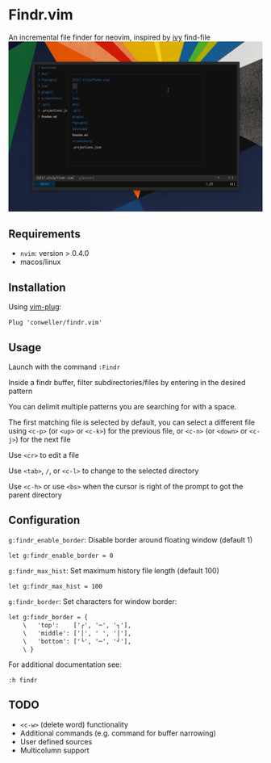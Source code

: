 # Findr.vim
An incremental file finder for neovim, inspired by [ivy](https://github.com/abo-abo/swiper) find-file
![Screenshot](screenshots/findr.gif)

## Requirements
* `nvim`: version > 0.4.0
* macos/linux

## Installation
Using [vim-plug](https://github.com/junegunn/vim-plug):
```vim
Plug 'conweller/findr.vim'
```

## Usage
Launch with the command `:Findr`

Inside a findr buffer, filter subdirectories/files by entering in the desired
pattern

You can delimit multiple patterns you are searching for with a space.

The first matching file is selected by default, you can select a different
file using `<c-p>` (or `<up>` or  `<c-k>`) for the previous file, or `<c-n>`
(or `<down>` or  `<c-j>`) for the next file

Use `<cr>` to edit a file

Use `<tab>`, `/`, or `<c-l>` to change to the selected directory

Use `<c-h>` or use `<bs>` when the cursor is right of the prompt to got the
parent directory

## Configuration
`g:findr_enable_border`: Disable border around floating window (default 1)
```vim
let g:findr_enable_border = 0
```

`g:findr_max_hist`: Set maximum history file length (default 100)
```vim
let g:findr_max_hist = 100
```

`g:findr_border`: Set characters for window border:

```vim
let g:findr_border = {
    \   'top':    ['┌', '─', '┐'],
    \   'middle': ['│', ' ', '│'],
    \   'bottom': ['└', '─', '┘'],
    \ }
```

For additional documentation see:
```vim
:h findr
```

## TODO
* `<c-w>` (delete word) functionality
* Additional commands (e.g. command for buffer narrowing)
* User defined sources
* Multicolumn support

